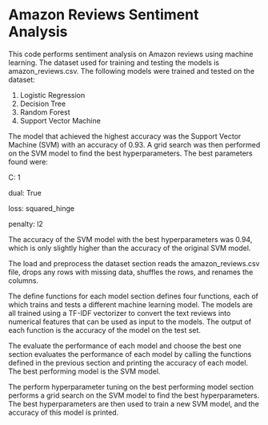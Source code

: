 # Amazon Reviews Sentiment Analysis

This code performs sentiment analysis on Amazon reviews using machine learning. The dataset used for training and testing the models is amazon_reviews.csv. The following models were trained and tested on the dataset:

1. Logistic Regression
2. Decision Tree
3. Random Forest
4. Support Vector Machine
        
The model that achieved the highest accuracy was the Support Vector Machine (SVM) with an accuracy of 0.93. A grid search was then performed on the SVM model to find the best hyperparameters. 
The best parameters found were:

C: 1

dual: True

loss: squared_hinge

penalty: l2

The accuracy of the SVM model with the best hyperparameters was 0.94, which is only slightly higher than the accuracy of the original SVM model.

The load and preprocess the dataset section reads the amazon_reviews.csv file, drops any rows with missing data, shuffles the rows, and renames the columns.


The define functions for each model section defines four functions, each of which trains and tests a different machine learning model. The models are all trained using a TF-IDF vectorizer to convert the text reviews into numerical features that can be used as input to the models. The output of each function is the accuracy of the model on the test set.

The evaluate the performance of each model and choose the best one section evaluates the performance of each model by calling the functions defined in the previous section and printing the accuracy of each model. The best performing model is the SVM model.

The perform hyperparameter tuning on the best performing model section performs a grid search on the SVM model to find the best hyperparameters. The best hyperparameters are then used to train a new SVM model, and the accuracy of this model is printed.





